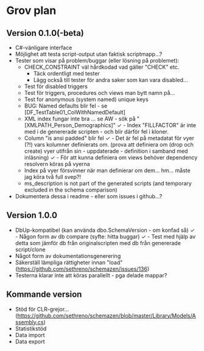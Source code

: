 ﻿# Grov plan

## Version 0.1.0(-beta)

- C#-vänligare interface
- Möjlighet att testa script-output utan faktisk scriptmapp...?
- Tester som visar på problem/buggar (eller lösning på problemet):
    - CHECK_CONSTRAINT väl hårdkodad vad gäller "CHECK" etc. 
        - Täck ordentligt med tester
        - Lägg också till tester för andra saker som kan vara disabled...
    - Test för disabled triggers
    - Test för triggers, procedures och views man bytt namn på...
    - Test for anonymous (system named) unique keys
    - BUG: Named defaults blir fel - se [DF_TestTable01_ColWithNamedDefault]
    - XML index fungar inte bra ... se AW - sök på "[XMLPATH_Person_Demographics]"
✓   - Index "FILLFACTOR" är inte med i de genererade scripten - och blir därför fel i kloner.
    - Column "is ansi padded" blir fel 
✓   - Det är fel på metadatat för vyer (?!) vars kolumner definierats om. (prova att definiera om (drop och create) vyer utifrån sin - uppdaterade - definition i samband med inläsning)
✓   - För att kunna definiera om views behöver dependency resolvern köras på vyerna
    - Index på vyer försvinner när man definierar om dem... hm... måste jag köra två full svep?!
    - ms_description is not part of the generated scripts (and temporary excluded in the schema comparison)
- Dokumentera dessa i readme - eller som issues i github...?


## Version 1.0.0

- DbUp-kompatibel (kan använda dbo.SchemaVersion - om konfad så) 
✓ - Någon form av db compare (syfte: hitta buggar)
✓ - Test med hjälp av detta som jämför db från originalscripten med db från genererade script/clone
- Något form av dokumentationsgenerering
- Säkerställ lämpliga rättigheter innan "load" (https://github.com/sethreno/schemazen/issues/136)
- Testerna klarar inte att köras parallellt - pga delade mappar?
 
## Kommande version

- Stöd för CLR-grejor... (https://github.com/sethreno/schemazen/blob/master/Library/Models/Assembly.cs)
- Statistikstöd
- Data import
- Data export